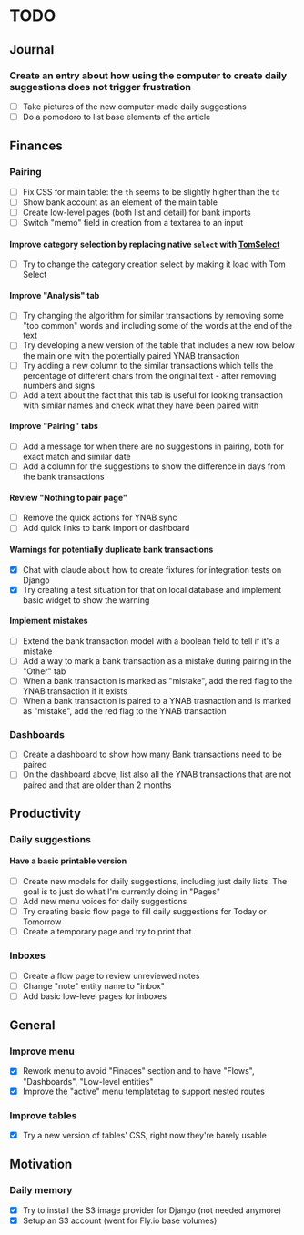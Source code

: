 # TODO

## Journal

### Create an entry about how using the computer to create daily suggestions does not trigger frustration
- [ ] Take pictures of the new computer-made daily suggestions
- [ ] Do a pomodoro to list base elements of the article

## Finances

### Pairing

- [ ] Fix CSS for main table: the `th` seems to be slightly higher than the `td`
- [ ] Show bank account as an element of the main table
- [ ] Create low-level pages (both list and detail) for bank imports
- [ ] Switch "memo" field in creation from a textarea to an input

#### Improve category selection by replacing native `select` with [TomSelect](https://github.com/orchidjs/tom-select)
- [ ] Try to change the category creation select by making it load with Tom Select

#### Improve "Analysis" tab
- [ ] Try changing the algorithm for similar transactions by removing some "too common" words and including some of the words at the end of the text
- [ ] Try developing a new version of the table that includes a new row below the main one with the potentially paired YNAB transaction
- [ ] Try adding a new column to the similar transactions which tells the percentage of different chars from the original text - after removing numbers and signs
- [ ] Add a text about the fact that this tab is useful for looking transaction with similar names and check what they have been paired with

#### Improve "Pairing" tabs
- [ ] Add a message for when there are no suggestions in pairing, both for exact match and similar date
- [ ] Add a column for the suggestions to show the difference in days from the bank transactions

#### Review "Nothing to pair page"
- [ ] Remove the quick actions for YNAB sync
- [ ] Add quick links to bank import or dashboard

#### Warnings for potentially duplicate bank transactions
- [x] Chat with claude about how to create fixtures for integration tests on Django
- [x] Try creating a test situation for that on local database and implement basic widget to show the warning

#### Implement mistakes
- [ ] Extend the bank transaction model with a boolean field to tell if it's a mistake
- [ ] Add a way to mark a bank transaction as a mistake during pairing in the "Other" tab
- [ ] When a bank transaction is marked as "mistake", add the red flag to the YNAB transaction if it exists
- [ ] When a bank transaction is paired to a YNAB trasnaction and is marked as "mistake", add the red flag to the YNAB transaction
 
### Dashboards
- [ ] Create a dashboard to show how many Bank transactions need to be paired
- [ ] On the dashboard above, list also all the YNAB transactions that are not paired and that are older than 2 months

## Productivity

### Daily suggestions

#### Have a basic printable version
- [ ] Create new models for daily suggestions, including just daily lists. The goal is to just do what I'm currently doing in "Pages"
- [ ] Add new menu voices for daily suggestions 
- [ ] Try creating basic flow page to fill daily suggestions for Today or Tomorrow
- [ ] Create a temporary page and try to print that

### Inboxes
- [ ] Create a flow page to review unreviewed notes
- [ ] Change "note" entity name to "inbox"
- [ ] Add basic low-level pages for inboxes

## General

### Improve menu
- [x] Rework menu to avoid "Finaces" section and to have "Flows", "Dashboards", "Low-level entities"
- [x] Improve the "active" menu templatetag to support nested routes

### Improve tables
- [x] Try a new version of tables' CSS, right now they're barely usable

## Motivation

### Daily memory
- [x] Try to install the S3 image provider for Django (not needed anymore)
- [x] Setup an S3 account (went for Fly.io base volumes)